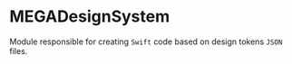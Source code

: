 # MEGADesignSystem

Module responsible for creating `Swift` code based on design tokens `JSON` files.
